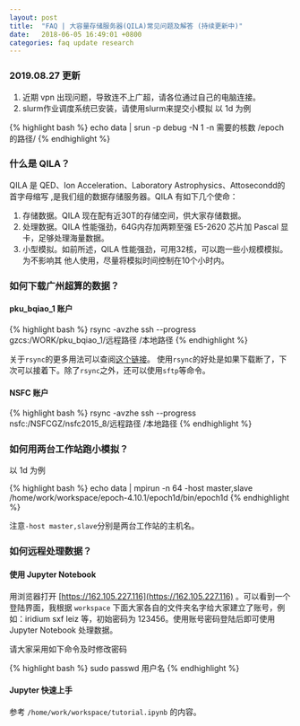 ```yaml
---
layout: post
title:  "FAQ | 大容量存储服务器(QILA)常见问题及解答 (持续更新中)"
date:   2018-06-05 16:49:01 +0800
categories: faq update research
---
```


### 2019.08.27 更新

1. 近期 vpn 出现问题，导致连不上广超，请各位通过自己的电脑连接。
2. slurm作业调度系统已安装，请使用slurm来提交小模拟
以 1d 为例

{% highlight bash %}
echo data | srun -p debug -N 1 -n 需要的核数 /epoch的路径/
{% endhighlight %}

### 什么是 QILA？
QILA 是 QED、Ion Acceleration、Laboratory Astrophysics、Attosecondd的首字母缩写
,是我们组的数据存储服务器。QILA 有如下几个使命：
1. 存储数据。QILA 现在配有近30T的存储空间，供大家存储数据。
2. 处理数据。QILA 性能强劲，64G内存加两颗至强 E5-2620 芯片加 Pascal 显卡，足够处理海量数据。
3. 小型模拟。如前所述，QILA 性能强劲，可用32核，可以跑一些小规模模拟。为不影响其
   他人使用，尽量将模拟时间控制在10个小时内。

### **如何下载广州超算的数据？**
#### pku_bqiao_1 账户

{% highlight bash %}
rsync -avzhe ssh --progress  gzcs:/WORK/pku_bqiao_1/远程路径 /本地路径
{% endhighlight %}

关于`rsync`的更多用法可以查阅[这个链接](https://www.tecmint.com/rsync-local-remote-file-synchronization-commands/)。
使用`rsync`的好处是如果下载断了，下次可以接着下。除了`rsync`之外，还可以使用`sftp`等命令。

#### NSFC 账户

{% highlight bash %}
rsync -avzhe ssh --progress  nsfc:/NSFCGZ/nsfc2015_8/远程路径 /本地路径
{% endhighlight %}

### **如何用两台工作站跑小模拟？**
以 1d 为例

{% highlight bash %}
echo data | mpirun -n 64 -host master,slave /home/work/workspace/epoch-4.10.1/epoch1d/bin/epoch1d
{% endhighlight %}

注意`-host master,slave`分别是两台工作站的主机名。

### **如何远程处理数据？**

#### 使用 Jupyter Notebook

用浏览器打开 [https://162.105.227.116](https://162.105.227.116) 。可以看到一个登陆界面，我根据 `workspace` 下面大家各自的文件夹名字给大家建立了账号，例如：iridium sxf leiz 等，初始密码为 123456。使用账号密码登陆后即可使用 Jupyter Notebook 处理数据。

请大家采用如下命令及时修改密码

{% highlight bash %}
sudo passwd 用户名
{% endhighlight %}

#### Jupyter 快速上手

参考 `/home/work/workspace/tutorial.ipynb` 的内容。




